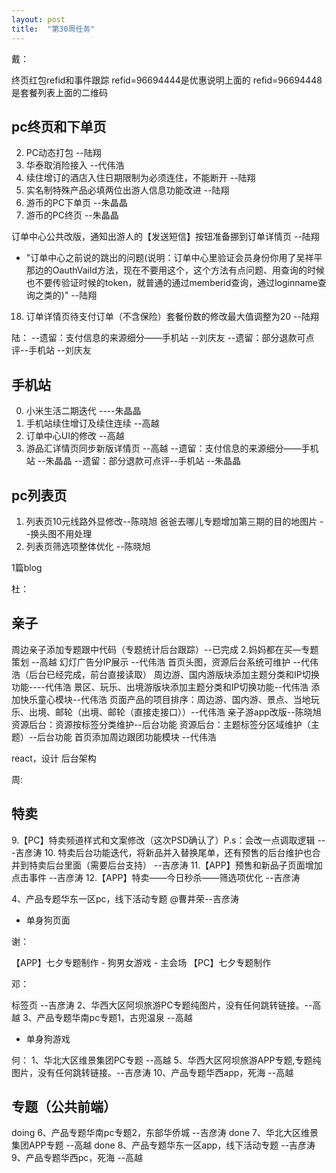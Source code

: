 ```yaml
---
layout: post
title:  "第30周任务"
---
```


戴：

终页红包refid和事件跟踪
refid=96694444是优惠说明上面的
refid=96694448是套餐列表上面的二维码

## pc终页和下单页
  2. PC动态打包 --陆翔
  3. 华泰取消险接入 --代伟浩
  5. 续住增订的酒店入住日期限制为必须连住，不能断开 --陆翔
  17. 实名制特殊产品必填两位出游人信息功能改进 --陆翔
  19. 游币的PC下单页 --朱晶晶
  20. 游币的PC终页 --朱晶晶

  订单中心公共改版，通知出游人的【发送短信】按钮准备挪到订单详情页 --陆翔
  - "订单中心之前说的跳出的问题(说明：订单中心里验证会员身份你用了吴祥平那边的OauthVaild方法，现在不要用这个，这个方法有点问题、用查询的时候也不要传验证时候的token，就普通的通过memberid查询，通过loginname查询之类的)" --陆翔

  18. 订单详情页待支付订单（不含保险）套餐份数的修改最大值调整为20 --陆翔


陆：
 --遗留：支付信息的来源细分——手机站  --刘庆友
 --遗留：部分退款可点评--手机站 --刘庆友

## 手机站

  0. 小米生活二期迭代 ----朱晶晶
  4. 手机站续住增订及续住连续 --高越
  15. 订单中心UI的修改 --高越
  16. 游品汇详情页同步新版详情页 --高越
  --遗留：支付信息的来源细分——手机站  --朱晶晶
  --遗留：部分退款可点评--手机站 --朱晶晶


## pc列表页

  1. 列表页10元线路外显修改--陈晓旭
  爸爸去哪儿专题增加第三期的目的地图片 --换头图不用处理
  7. 列表页筛选项整体优化 --陈晓旭

1篇blog

杜：

## 亲子
  周边亲子添加专题跟中代码（专题统计后台跟踪）--已完成
  2.妈妈都在买—专题策划 --高越
  幻灯广告分IP展示 --代伟浩
  首页头图，资源后台系统可维护 --代伟浩（后台已经完成，前台直接读取）
  周边游、国内游版块添加主题分类和IP切换功能----代伟浩
  景区、玩乐、出境游版块添加主题分类和IP切换功能--代伟浩
  添加快乐童心模块--代伟浩
  页面产品的项目排序：周边游、国内游、景点、当地玩乐、出境、邮轮（出境、邮轮（直接走接口））--代伟浩
  亲子游app改版--陈晓旭
  资源后台：资源按标签分类维护--后台功能
  资源后台：主题标签分区域维护（主题）--后台功能
  首页添加周边跟团功能模块 --代伟浩

  react，设计
  后台架构

周:

## 特卖

  9.【PC】特卖频道样式和文案修改（这次PSD确认了）P.s：会改一点调取逻辑 ---吉彦涛
  10. 特卖后台功能迭代，将新品并入替换尾单，还有预售的后台维护也合并到特卖后台里面（需要后台支持） --吉彦涛
  11.【APP】预售和新品子页面增加点击事件 --吉彦涛
  12.【APP】特卖——今日秒杀——筛选项优化 --吉彦涛

  4、产品专题华东一区pc，线下活动专题 @曹井荣--吉彦涛
  - 单身狗页面

谢：

  【APP】七夕专题制作
    - 狗男女游戏
    - 主会场
  【PC】七夕专题制作

邓：

  标签页 --吉彦涛
  2、华西大区阿坝旅游PC专题纯图片，没有任何跳转链接。--高越
  3、产品专题华南pc专题1，古兜温泉 --高越
  - 单身狗游戏


何：
  1、华北大区维景集团PC专题 --高越
  5、华西大区阿坝旅游APP专题,专题纯图片，没有任何跳转链接。--吉彦涛
  10、产品专题华西app，死海 --高越

## 专题（公共前端）

 doing 6、产品专题华南pc专题2，东部华侨城  --吉彦涛
 done 7、华北大区维景集团APP专题 --高越
 done 8、产品专题华东一区app，线下活动专题 --吉彦涛
  9、产品专题华西pc，死海 --高越
